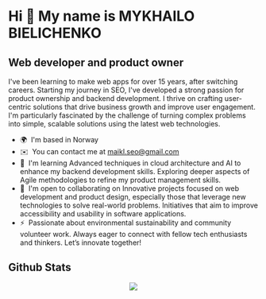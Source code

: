 Hi 👋 My name is MYKHAILO BIELICHENKO
=====================================

Web developer and product owner
-------------------------------

I've been learning to make web apps for over 15 years, after switching careers. Starting my journey in SEO, I've developed a strong passion for product ownership and backend development. I thrive on crafting user-centric solutions that drive business growth and improve user engagement. I'm particularly fascinated by the challenge of turning complex problems into simple, scalable solutions using the latest web technologies.

* 🌍  I'm based in Norway
* ✉️  You can contact me at [maikl.seo@gmail.com](mailto:maikl.seo@gmail.com)
* 🧠  I'm learning Advanced techniques in cloud architecture and AI to enhance my backend development skills. Exploring deeper aspects of Agile methodologies to refine my product management skills.
* 🤝  I'm open to collaborating on Innovative projects focused on web development and product design, especially those that leverage new technologies to solve real-world problems. Initiatives that aim to improve accessibility and usability in software applications.
* ⚡  Passionate about environmental sustainability and community volunteer work. Always eager to connect with fellow tech enthusiasts and thinkers. Let’s innovate together!

## Github Stats  
<div align="center"><img src="https://github-readme-stats.vercel.app/api?username=mykhailo0bielichenko&show_icons=true&count_private=true&hide_border=true" align="center" /></div>  
